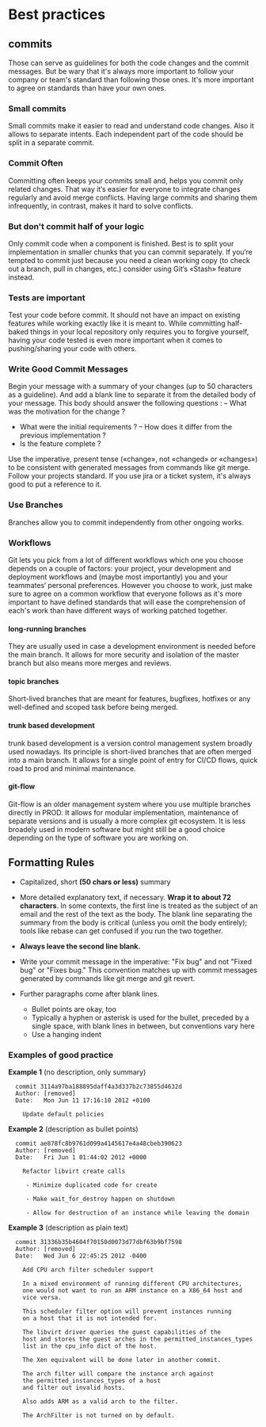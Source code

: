 # Best practices

## commits

Those can serve as guidelines for both the code changes and the commit messages. But be wary that it's always more important to follow your company or team's standard than following those ones. It's more important to agree on standards than have your own ones.

### Small commits

Small commits make it easier to read and understand code changes.
Also it allows to separate intents. Each independent part of the code should be split in a separate commit.
	
### Commit Often

Committing often keeps your commits small and, helps you commit only related changes. That way it‘s easier for everyone to integrate changes regularly and avoid merge conflicts. Having large commits and sharing them infrequently, in contrast, makes it hard to solve conflicts.

### But don't commit half of your logic

Only commit code when a component is finished.
Best is to split your implementation in smaller chunks that you can commit separately. If you‘re tempted to commit just because you need a clean working copy (to check out a branch, pull in changes, etc.) consider using Git‘s «Stash» feature instead.

### Tests are important
Test your code before commit. It should not have an impact on existing features while working exactly like it is meant to. While committing half-baked things in your local repository only requires you to forgive yourself, having your code tested is even more important when it comes to pushing/sharing your code with others.

### Write Good Commit Messages

Begin your message with a summary of your changes (up to 50 characters as a guideline). And add a blank line to separate it from the detailed body of your message. This body should answer the following questions :
– What was the motivation for the change ?
- What were the initial requirements ?
– How does it differ from the previous implementation ?
- Is the feature complete ?

Use the imperative, present tense («change», not «changed» or «changes») to be consistent with generated messages from commands like git merge.
Follow your projects standard. If you use jira or a ticket system, it's always good to put a reference to it.

### Use Branches

Branches allow you to commit independently from other ongoing works.

### Workflows

Git lets you pick from a lot of different workflows which one you choose depends on a couple of factors: your project, your development and deployment workflows and (maybe most importantly) you and your teammates‘ personal preferences. However you choose to work, just make sure to agree on a common workflow that everyone follows as it's more important to have defined standards that will ease the comprehension of each's work than have different ways of working patched together.

#### long-running branches

They are usually used in case a development environment is needed before the main branch. It allows for more security and isolation of the master branch but also means more merges and reviews.

#### topic branches

Short-lived branches that are meant for features, bugfixes, hotfixes or any well-defined and scoped task before being merged.

#### trunk based development

trunk based development is a version control management system broadly used nowadays.
Its principle is short-lived branches that are often merged into a main branch. It allows for a single point of entry for CI/CD flows, quick road to prod and minimal maintenance.

#### git-flow

Git-flow is an older management system where you use multiple branches directly in PROD. It allows for modular implementation, maintenance of separate versions and is usually a more complex git ecosystem. It is less broadely used in modern software but might still be a good choice depending on the type of software you are working on.

## Formatting Rules

- Capitalized, short __(50 chars or less)__ summary

- More detailed explanatory text, if necessary.  __Wrap it to about 72 characters__.  In some contexts, the first line is treated as the subject of an email and the rest of the text as the body.  The blank line separating the summary from the body is critical (unless you omit the body entirely); tools like rebase can get confused if you run the two together.

- __Always leave the second line blank.__

- Write your commit message in the imperative: "Fix bug" and not "Fixed bug" or "Fixes bug."  This convention matches up with commit messages generated by commands like git merge and git revert.

- Further paragraphs come after blank lines.
    - Bullet points are okay, too
    - Typically a hyphen or asterisk is used for the bullet, preceded by a single space, with blank lines in between, but conventions vary here
    - Use a hanging indent

### Examples of good practice

__Example 1__ (no description, only summary)

```
  commit 3114a97ba188895daff4a3d337b2c73855d4632d
  Author: [removed]
  Date:   Mon Jun 11 17:16:10 2012 +0100

    Update default policies
```

__Example 2__ (description as bullet points)
```
  commit ae878fc8b9761d099a4145617e4a48cbeb390623
  Author: [removed]
  Date:   Fri Jun 1 01:44:02 2012 +0000

    Refactor libvirt create calls

     - Minimize duplicated code for create

     - Make wait_for_destroy happen on shutdown

     - Allow for destruction of an instance while leaving the domain
```

__Example 3__ (description as plain text)

```
  commit 31336b35b4604f70150d0073d77dbf63b9bf7598
  Author: [removed]
  Date:   Wed Jun 6 22:45:25 2012 -0400

    Add CPU arch filter scheduler support

    In a mixed environment of running different CPU architectures,
    one would not want to run an ARM instance on a X86_64 host and
    vice versa.

    This scheduler filter option will prevent instances running
    on a host that it is not intended for.

    The libvirt driver queries the guest capabilities of the
    host and stores the guest arches in the permitted_instances_types
    list in the cpu_info dict of the host.

    The Xen equivalent will be done later in another commit.

    The arch filter will compare the instance arch against
    the permitted_instances_types of a host
    and filter out invalid hosts.

    Also adds ARM as a valid arch to the filter.

    The ArchFilter is not turned on by default.
```

